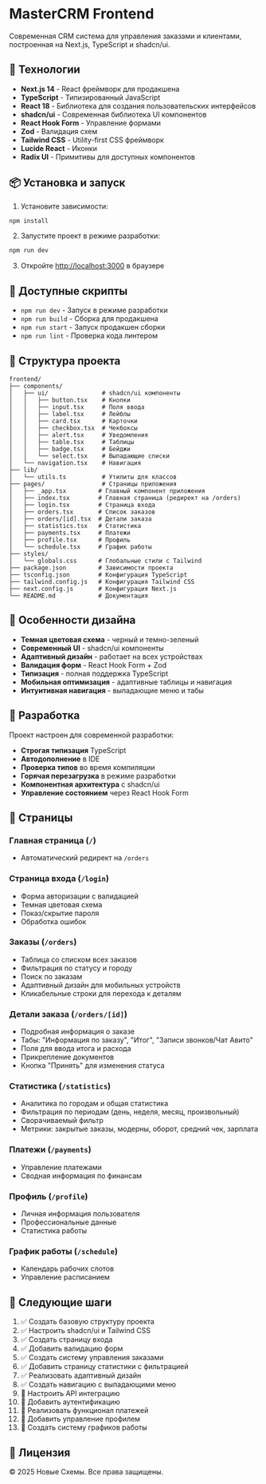 # MasterCRM Frontend

Современная CRM система для управления заказами и клиентами, построенная на Next.js, TypeScript и shadcn/ui.

## 🚀 Технологии

- **Next.js 14** - React фреймворк для продакшена
- **TypeScript** - Типизированный JavaScript
- **React 18** - Библиотека для создания пользовательских интерфейсов
- **shadcn/ui** - Современная библиотека UI компонентов
- **React Hook Form** - Управление формами
- **Zod** - Валидация схем
- **Tailwind CSS** - Utility-first CSS фреймворк
- **Lucide React** - Иконки
- **Radix UI** - Примитивы для доступных компонентов

## 📦 Установка и запуск

1. Установите зависимости:
```bash
npm install
```

2. Запустите проект в режиме разработки:
```bash
npm run dev
```

3. Откройте [http://localhost:3000](http://localhost:3000) в браузере

## 🎯 Доступные скрипты

- `npm run dev` - Запуск в режиме разработки
- `npm run build` - Сборка для продакшена
- `npm run start` - Запуск продакшен сборки
- `npm run lint` - Проверка кода линтером

## 📁 Структура проекта

```
frontend/
├── components/
│   ├── ui/               # shadcn/ui компоненты
│   │   ├── button.tsx    # Кнопки
│   │   ├── input.tsx     # Поля ввода
│   │   ├── label.tsx     # Лейблы
│   │   ├── card.tsx      # Карточки
│   │   ├── checkbox.tsx  # Чекбоксы
│   │   ├── alert.tsx     # Уведомления
│   │   ├── table.tsx     # Таблицы
│   │   ├── badge.tsx     # Бейджи
│   │   └── select.tsx    # Выпадающие списки
│   └── navigation.tsx    # Навигация
├── lib/
│   └── utils.ts          # Утилиты для классов
├── pages/                # Страницы приложения
│   ├── _app.tsx         # Главный компонент приложения
│   ├── index.tsx        # Главная страница (редирект на /orders)
│   ├── login.tsx        # Страница входа
│   ├── orders.tsx       # Список заказов
│   ├── orders/[id].tsx  # Детали заказа
│   ├── statistics.tsx   # Статистика
│   ├── payments.tsx     # Платежи
│   ├── profile.tsx      # Профиль
│   └── schedule.tsx     # График работы
├── styles/
│   └── globals.css      # Глобальные стили с Tailwind
├── package.json         # Зависимости проекта
├── tsconfig.json        # Конфигурация TypeScript
├── tailwind.config.js   # Конфигурация Tailwind CSS
├── next.config.js       # Конфигурация Next.js
└── README.md            # Документация
```

## 🎨 Особенности дизайна

- **Темная цветовая схема** - черный и темно-зеленый
- **Современный UI** - shadcn/ui компоненты
- **Адаптивный дизайн** - работает на всех устройствах
- **Валидация форм** - React Hook Form + Zod
- **Типизация** - полная поддержка TypeScript
- **Мобильная оптимизация** - адаптивные таблицы и навигация
- **Интуитивная навигация** - выпадающие меню и табы

## 🔧 Разработка

Проект настроен для современной разработки:
- **Строгая типизация** TypeScript
- **Автодополнение** в IDE
- **Проверка типов** во время компиляции
- **Горячая перезагрузка** в режиме разработки
- **Компонентная архитектура** с shadcn/ui
- **Управление состоянием** через React Hook Form

## 📄 Страницы

### Главная страница (`/`)
- Автоматический редирект на `/orders`

### Страница входа (`/login`)
- Форма авторизации с валидацией
- Темная цветовая схема
- Показ/скрытие пароля
- Обработка ошибок

### Заказы (`/orders`)
- Таблица со списком всех заказов
- Фильтрация по статусу и городу
- Поиск по заказам
- Адаптивный дизайн для мобильных устройств
- Кликабельные строки для перехода к деталям

### Детали заказа (`/orders/[id]`)
- Подробная информация о заказе
- Табы: "Информация по заказу", "Итог", "Записи звонков/Чат Авито"
- Поля для ввода итога и расхода
- Прикрепление документов
- Кнопка "Принять" для изменения статуса

### Статистика (`/statistics`)
- Аналитика по городам и общая статистика
- Фильтрация по периодам (день, неделя, месяц, произвольный)
- Сворачиваемый фильтр
- Метрики: закрытые заказы, модерны, оборот, средний чек, зарплата

### Платежи (`/payments`)
- Управление платежами
- Сводная информация по финансам

### Профиль (`/profile`)
- Личная информация пользователя
- Профессиональные данные
- Статистика работы

### График работы (`/schedule`)
- Календарь рабочих слотов
- Управление расписанием

## 🚀 Следующие шаги

1. ✅ Создать базовую структуру проекта
2. ✅ Настроить shadcn/ui и Tailwind CSS
3. ✅ Создать страницу входа
4. ✅ Добавить валидацию форм
5. ✅ Создать систему управления заказами
6. ✅ Добавить страницу статистики с фильтрацией
7. ✅ Реализовать адаптивный дизайн
8. ✅ Создать навигацию с выпадающими меню
9. 🔄 Настроить API интеграцию
10. 🔄 Добавить аутентификацию
11. 🔄 Реализовать функционал платежей
12. 🔄 Добавить управление профилем
13. 🔄 Создать систему графиков работы

## 📝 Лицензия

© 2025 Новые Схемы. Все права защищены.
